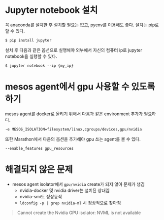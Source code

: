# Jupyter notebook 설치

꼭 anaconda를 설치한 후 설치할 필요는 없고, pyenv를 이용해도 좋다.
설치는 pip로 할 수 있다.
```
$ pip install jupyter
```

설치 후 다음과 같은 옵션으로 실행해야 외부에서 자신의 컴퓨터 ip로 jupyter notebook을 실행할 수 있다.
```
$ jupyter notebook --ip {my_ip}
```

# mesos agent에서 gpu 사용할 수 있도록 하기

mesos agent를 docker로 올리기 위해서 다음과 같은 environment 추가가 필요하다.
```
-e MESOS_ISOLATION=filesystem/linux,cgroups/devices,gpu/nvidia
```

또한 Marathon에서 다음의 옵션을 추가해야 gpu 쓰는 agent를 볼 수 있다.
```
--enable_features gpu_resources
```

# 해결되지 않은 문제

* mesos agent  isolator에서 `gpu/nvidia` create가 되지 않아 문제가 생김
    * nvidia-docker 및 nvidia driver는 설치된 상태임
    * nvidia-smi도 정상동작
    * `ldconfig -p | grep nvidia-ml` 시 정상적으로 찾아짐
> Cannot create the Nvidia GPU isolator: NVML is not available
